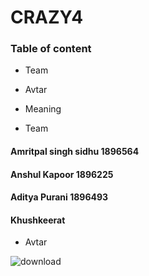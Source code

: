 # CRAZY4
 
 ### Table of content
  
  
  * Team 
  
  * Avtar
  
  * Meaning

  * Team
   #### Amritpal singh sidhu  1896564
   #### Anshul Kapoor    1896225 
   #### Aditya Purani     1896493
   #### Khushkeerat      
   
  * Avtar
  
![download](https://user-images.githubusercontent.com/49278124/56368115-c77f3e00-61c4-11e9-8a0f-54542563ee6d.jpg)
